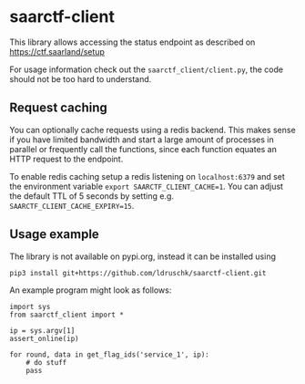 # saarctf-client
This library allows accessing the status endpoint as described on https://ctf.saarland/setup

For usage information check out the `saarctf_client/client.py`, the code should not be too hard to understand.

## Request caching
You can optionally cache requests using a redis backend. This makes sense if you have limited bandwidth and start a large amount of processes in parallel or frequently call the functions, since each function equates an HTTP request to the endpoint.

To enable redis caching setup a redis listening on `localhost:6379` and set the environment variable `export SAARCTF_CLIENT_CACHE=1`. You can adjust the default TTL of 5 seconds by setting e.g. `SAARCTF_CLIENT_CACHE_EXPIRY=15`.

## Usage example
The library is not available on pypi.org, instead it can be installed using
```
pip3 install git+https://github.com/ldruschk/saarctf-client.git
```

An example program might look as follows:
```
import sys
from saarctf_client import *

ip = sys.argv[1]
assert_online(ip)

for round, data in get_flag_ids('service_1', ip):
    # do stuff
    pass
```
